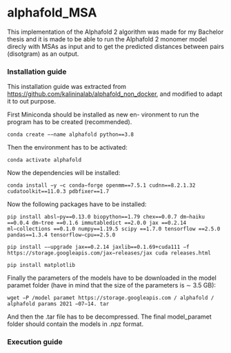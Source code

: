 # alphafold_MSA

This implementation of the Alphafold 2 algorithm was made for my Bachelor thesis and it is made to be able to run the Alphafold 2 monomer model direcly with MSAs as input and to get the predicted distances between pairs (disotgram) as an output.

### Installation guide

This installation guide was extracted from https://github.com/kalininalab/alphafold_non_docker, and modified to adapt it to out purpose.

First Miniconda should be installed as new en- vironment to run the program has to be created (recommended).

```{bash}
conda create −−name alphafold python==3.8
```

Then the environment has to be activated:

```{bash}
conda activate alphafold
```
Now the dependencies will be installed:


```{bash}
conda install −y −c conda−forge openmm==7.5.1 cudnn==8.2.1.32 cudatoolkit==11.0.3 pdbfixer==1.7
```
Now the following packages have to be installed:

```{bash}
pip install absl−py==0.13.0 biopython==1.79 chex==0.0.7 dm−haiku ==0.0.4 dm−tree ==0.1.6 immutabledict ==2.0.0 jax ==0.2.14 ml−collections ==0.1.0 numpy==1.19.5 scipy ==1.7.0 tensorflow ==2.5.0 pandas==1.3.4 tensorflow−cpu==2.5.0

pip install −−upgrade jax==0.2.14 jaxlib==0.1.69+cuda111 −f https://storage.googleapis.com/jax−releases/jax cuda releases.html

pip install matplotlib
```

Finally the parameters of the models have to be downloaded in the model paramet folder (have in mind that the size of the parameters is ∼ 3.5 GB):

```{bash}
wget −P /model paramet https://storage.googleapis.com / alphafold / alphafold params 2021 −07−14. tar
```
And then the .tar file has to be decompressed. The final model_paramet folder should contain the models in .npz format.


### Execution guide



